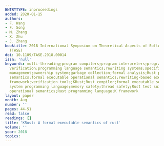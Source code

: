 ```yaml
---
ENTRYTYPE: inproceedings
added: 2020-01-15
authors:
- F. Wang
- F. Song
- M. Zhang
- X. Zhu
- J. Zhang
booktitle: 2018 International Symposium on Theoretical Aspects of Software Engineering
  (TASE)
doi: 10.1109/TASE.2018.00014
issn: 'null'
keywords: multi-threading;program compilers;program interpreters;program testing;program
  verification;programming language semantics;rewriting systems;specification languages;storage
  management;ownership system;garbage collection;formal analysis;Rust programs;formal
  semantics;formal executable operational semantics;rewriting-based executable semantic
  framework;verification tools;KRust;Rust compiler;formal executable semantics;high-level
  system programming language;memory safety;thread safety;Rust test suite;formal interpreter;Formal
  operational semantics;Rust programming language;K framework
layout: paper
month: Aug
number: ''
pages: 44-51
read: false
readings: []
title: 'KRust: A formal executable semantics of rust'
volume: ''
year: 2018
topics:
---
```

